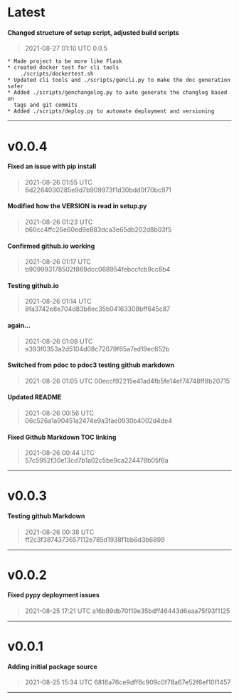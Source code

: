 # Latest
#### Changed structure of setup script, adjusted build scripts
> 2021-08-27 01:10 UTC 0.0.5

```
* Made project to be more like Flask
* created docker test for cli tools
    ./scripts/dockertest.sh
* Updated cli tools and ./scripts/gencli.py to make the doc generation safer
* Added ./scripts/genchangelog.py to auto generate the changlog based on
  tags and git commits
* Added ./scripts/deploy.py to automate deployment and versioning
```
---
# v0.0.4
#### Fixed an issue with pip install
> 2021-08-26 01:55 UTC 6d2264030285e9d7b909973f1d30bdd0f70bc971

#### Modified how the VERSION is read in setup.py
> 2021-08-26 01:23 UTC b60cc4ffc26e60ed9e883dca3e65db202d8b03f5

#### Confirmed github.io working
> 2021-08-26 01:17 UTC b909993178502f869dcc068954febccfcb9cc8b4

#### Testing github.io
> 2021-08-26 01:14 UTC 8fa3742e8e704d83b8ec35b04163308bff645c87

#### again...
> 2021-08-26 01:08 UTC e393f0353a2d5104d08c72079f65a7ed19ec652b

#### Switched from pdoc to pdoc3 testing github markdown
> 2021-08-26 01:05 UTC 00eccf92215e41ad4fb5fe14ef74748ff8b20715

#### Updated README
> 2021-08-26 00:56 UTC 06c526a1a90451a2474e9a3fae0930b4002d4de4

#### Fixed Github Markdown TOC linking
> 2021-08-26 00:44 UTC 57c5952f30e13cd7b1a02c5be9ca224478b05f6a

---
# v0.0.3
#### Testing github Markdown
> 2021-08-26 00:38 UTC ff2c3f3874373657112e785d1938f1bb6d3b6899

---
# v0.0.2
#### Fixed pypy deployment issues
> 2021-08-25 17:21 UTC a16b89db70f19e35bdff46443d6eaa75f93f1125

---
# v0.0.1
#### Adding initial package source
> 2021-08-25 15:34 UTC 6816a76ce9dff6c909c0f78a67e52f6ef10f1457

---